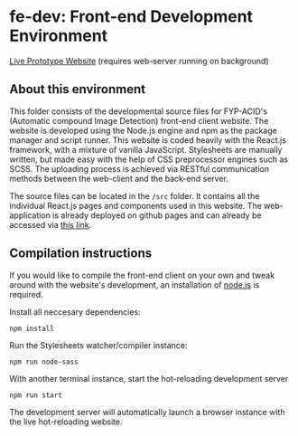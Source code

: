 # fe-dev: Front-end Development Environment
[Live Prototype Website](https://johngohrw.github.io/fyp-acid/) (requires web-server running on background)

## About this environment
This folder consists of the developmental source files for FYP-ACID's (Automatic compound Image Detection) front-end client website. The website is developed using the Node.js engine and npm as the package manager and script runner. This website is coded heavily with the React.js framework, with a mixture of vanilla JavaScript. Stylesheets are manually written, but made easy with the help of CSS preprocessor engines such as SCSS. The uploading process is achieved via RESTful communication methods between the web-client and the back-end server.

The source files can be located in the `/src` folder. It contains all the individual React.js pages and components used in this website. The web-application is already deployed on github pages and can already be accessed via [this link](https://johngohrw.github.io/fyp-acid/).

## Compilation instructions
If you would like to compile the front-end client on your own and tweak around with the website's development, an installation of [node.js](https://nodejs.org/en/) is required. 

Install all neccesary dependencies:
```
npm install
```
Run the Stylesheets watcher/compiler instance:
```
npm run node-sass
```

With another terminal instance, start the hot-reloading development server
```
npm run start
```

The development server will automatically launch a browser instance with the live hot-reloading website.